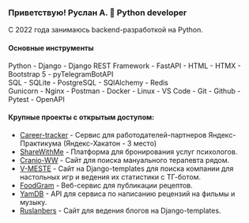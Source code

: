 ### Приветствую! Руслан А. 👋 Python developer
С 2022 года занимаюсь backend-разработкой на Python.

#### Основные инструменты
Python - Django - Django REST Framework - FastAPI - HTML - HTMX - Bootstrap 5 - pyTelegramBotAPI <br>
SQL - SQLite - PostgreSQL - SQlAlchemy - Redis <br>
Gunicorn - Nginx - Postman - Docker - Linux - VS Code - Git - Github - Pytest - OpenAPI <br>

#### Крупные проекты с открытым доступом:
- [Career-tracker](https://github.com/yandex-hackathon-career-track/backend) - Сервис для работодателей-партнеров Яндекс-Практикума (Яндекс-Хакатон - 3 место)
- [ShareWithMe](https://github.com/services-psychologists-psychotherapists/backend) - Платформа для бронирования услуг психологов.
- [Cranio-WW](https://github.com/Cranio-worldwide/backend) - Сайт для поиска мануального терапевта рядом.
- [V-MESTE](https://github.com/ratarov/V_MESTE_play) - Сайт на Django-templates для поиска компании для настольных игр и ведения их статистики с ТГ-ботом.
- [FoodGram](https://github.com/ratarov/foodgram-project-react) - Веб-сервис для публикации рецептов.
- [YamDB](https://github.com/ratarov/yamdb_final) - API для сервиса по написанию рецензий на фильмы и музыку.
- [Ruslanbers](https://github.com/ratarov/ruslanbers) - Сайт для ведения блогов на Django-templates.
